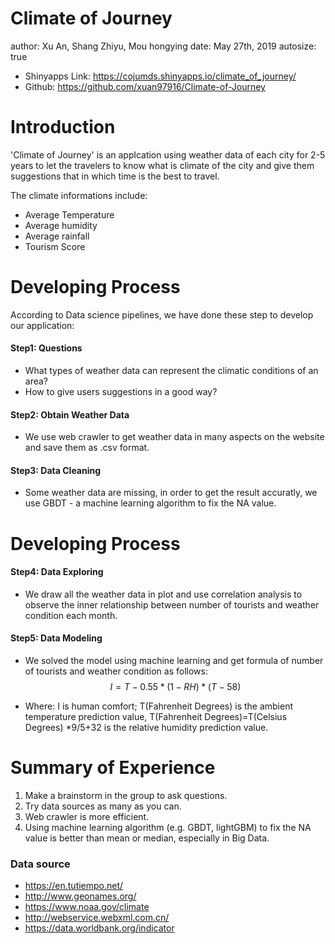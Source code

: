 Climate of Journey
========================================================
author: Xu An, Shang Zhiyu, Mou hongying
date: May 27th, 2019
autosize: true

- Shinyapps Link: https://cojumds.shinyapps.io/climate_of_journey/
- Github: https://github.com/xuan97916/Climate-of-Journey

Introduction
========================================================

'Climate of Journey' is an applcation using weather data of each city for 2-5 years to let the travelers to know what is climate of the city and give them suggestions that in which time is the best to travel.

The climate informations include:
- Average Temperature
- Average humidity
- Average rainfall
- Tourism Score


Developing Process
========================================================
According to Data science pipelines, we have done these step to develop our application:

#### Step1: Questions
  - What types of weather data can represent the climatic conditions of an area?
  - How to give users suggestions in a good way?
  
#### Step2: Obtain Weather Data
  - We use web crawler to get weather data in many aspects on the website and save them as .csv format.

#### Step3: Data Cleaning
  - Some weather data are missing, in order to get the result accuratly, we use GBDT - a machine learning algorithm to fix the NA value.
  
Developing Process
========================================================

  

  
#### Step4: Data Exploring
  - We draw all the weather data in plot and use correlation analysis to observe the inner relationship between number of tourists and weather condition each month.

#### Step5: Data Modeling
 - We solved the model using machine learning and get formula of number of tourists and weather condition as follows:
 $$
  I = T - 0.55 *(1-RH)*(T-58)
 $$

- Where: I is human comfort; T(Fahrenheit Degrees) is the ambient temperature prediction value, T(Fahrenheit Degrees)=T(Celsius Degrees) *9/5+32 is the relative humidity prediction value.

Summary of Experience 
========================================================
1. Make a brainstorm in the group to ask questions.
2. Try data sources as many as you can.
3. Web crawler is more efficient.
4. Using machine learning algorithm (e.g. GBDT, lightGBM) to fix the NA value is better than mean or median, especially in Big Data.


### Data source
- https://en.tutiempo.net/
- http://www.geonames.org/
- https://www.noaa.gov/climate
- http://webservice.webxml.com.cn/
- https://data.worldbank.org/indicator
